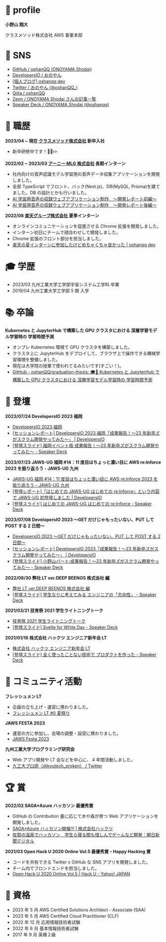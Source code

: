 # 👤 profile

**小野山 翔大**

クラスメソッド株式会社 AWS 事業本部

# 📱 SNS

- [GitHub / oshanQQ (ONOYAMA Shodai)](https://github.com/oshanQQ)
- [DevelopersIO / おのやん](https://dev.classmethod.jp/author/oshanqq)
- [[個人ブログ] oshanqq dev](https://oshanqq-dev.vercel.app/)
- [Twitter / おのやん (@oshanQQ\_)](https://twitter.com/oshanQQ_)
- [Qiita / oshanQQ](https://qiita.com/oshanQQ)
- [Zenn / ONOYAMA Shodai さんの記事一覧](https://zenn.dev/oshanqq)
- [Speaker Deck / ONOYAMA Shodai (@oshanqq)](https://speakerdeck.com/oshanqq)

# 💼 職歴

**2023/04 ~ 現在 [クラスメソッド株式会社](https://classmethod.jp/) 新卒入社**

- 新卒研修中です！🧑‍🎓✏️

**2022/02 ~ 2023/03 [アーニー MLG 株式会社](https://ernie.co.jp/) 長期インターン**

- 社内向けの音声認識モデル学習用の音声データ収集アプリケーションを開発しました。
- 全部 TypeScript でフロント、バック(Nest.js)、DB(MySQL, Prisma)を建てました。DB の設計とかも行いました。
- [AI 学習用音声の収録ウェブアプリケーション制作　〜開発レポート前編〜](https://olaris.jp/posts/WKvv-yyB)
- [AI 学習用音声の収録ウェブアプリケーション制作　〜開発レポート後編〜](https://olaris.jp/posts/Ku4HryXS)

**2022/08 [楽天グループ株式会社](https://corp.rakuten.co.jp/about/) 夏季インターン**

- オンラインコミュニケーションを促進させる Chrome 拡張を開発しました。
- インターン初日にチームで顔合わせして開発しました。
- Chrome 拡張のフロント部分を担当しました。
- [楽天の夏インターンに参加したけどめちゃくちゃ良かった | oshanqq dev](https://oshanqq-dev.vercel.app/posts/rakuten-internship)

# 🎓 学歴

- 2023/03 九州工業大学工学部宇宙システム工学科 卒業
- 2019/04 九州工業大学工学部 5 類 入学

# 📚 卒論

**Kubernetes と JupyterHub で構築した GPU クラスタにおける 深層学習モデル学習時の 学習時間予測**

- オンプレ Kubernetes 環境で GPU クラスタを構築しました。
- クラスタ上に JupyterHub をデプロイして、ブラウザ上で操作できる機械学習環境を整備しました。
- 現在は大学院の授業で使われてるみたいです(すごい！)。
- [GitHub - oshanQQ/graduation-thesis: 🎓📝 Kubernetes と JupyterHub で構築した GPU クラスタにおける 深層学習モデル学習時の 学習時間予測](https://github.com/oshanQQ/graduation-thesis)

# 🎤 登壇

**2023/07/24 DevelopersIO 2023 福岡**

- [DevelopersIO 2023 福岡](https://classmethod.connpass.com/event/286634/)
- [[セッションレポート] DevelopersIO 2023 福岡「成果報告！〜23 年新卒ズがスクラム開発やってみた〜」 | DevelopersIO](https://dev.classmethod.jp/articles/devio2023-new-grad-scrum-training-fukuoka/)
- [[登壇スライド] 福岡イベント版 成果報告！〜23 年新卒ズがスクラム開発やってみた〜 - Speaker Deck](https://speakerdeck.com/oshanqq/fu-gang-ibentoban-cheng-guo-bao-gao-23nian-xin-zu-zugasukuramukai-fa-yatutemita)

**2023/07/23 JAWS-UG 福岡 #14：11 度目はちょっと濃い目に AWS re:Inforce 2023 を振り返ろう - JAWS-UG 九州**

- [JAWS-UG 福岡 #14：11 度目はちょっと濃い目に AWS re:Inforce 2023 を振り返ろう - JAWS-UG 九州](https://jaws-ug-kyushu.doorkeeper.jp/events/157035)
- [[登壇レポート]「はじめての JAWS-UG はじめての re:Inforce」という内容で JAWS-UG 初登壇しました | DevelopersIO](https://dev.classmethod.jp/articles/first-jaws-first-reinforce/)
- [[登壇スライド] はじめての JAWS-UG はじめての re:Inforce - Speaker Deck](https://speakerdeck.com/oshanqq/hazimetenojaws-ug-hazimetenore-inforce)

**2023/07/08 DevelopersIO 2023 〜GET だけじゃもったいない、PUT して POST する 2 日間〜**

- [DevelopersIO 2023 〜GET だけじゃもったいない、PUT して POST する 2 日間〜](https://event.classmethod.jp/developers-io/2023)
- [[セッションレポート] DevelopersIO 2023「成果報告！〜23 年新卒ズがスクラム開発やってみた〜」 | DevelopersIO](https://dev.classmethod.jp/articles/devio2023-new-grad-scrum-training/)
- [[登壇スライド] 小野山パート:成果報告！〜23 年新卒ズがスクラム開発やってみた〜 - Speaker Deck](https://speakerdeck.com/oshanqq/cheng-guo-bao-gao-23nian-xin-zu-zugasukuramukai-fa-yatutemita)

**2022/08/30 弊社 LT ver.DEEP BEENOS 株式会社 編**

- [弊社 LT ver.DEEP BEENOS 株式会社 編](https://techplay.jp/event/867155)
- [[登壇スライド] 学生なりに考えてみる エンジニアの「志向性」 - Speaker Deck](https://speakerdeck.com/oshanqq/xue-sheng-narinikao-etemiru-enziniano-zhi-xiang-xing)

**2021/03/21 技育祭 2021 学生ライトニングトーク**

- [技育祭 2021 学生ライトニングトーク](https://talent.supporterz.jp/geeksai/2021/)
- [[登壇スライド] Svelte for White Day - Speaker Deck](https://speakerdeck.com/oshanqq/svelte-for-white-day)

**2021/01/16 株式会社 ハックツ エンジニア新年会 LT**

- [株式会社 ハックツ エンジニア新年会 LT](https://hackz.connpass.com/event/199547/)
- [[登壇スライド] 全く使ったことない技術で プロダクトを作った - Speaker Deck](https://speakerdeck.com/oshanqq/quan-kushi-tutakotonaiji-shu-de-purodakutowozuo-tuta)

# 🤝 コミュニティ活動

**フレッシュメン LT**

- 企画の立ち上げ・運営に携わりました。
- [フレッシュメン LT #0 夏祭り](https://connpass.com/event/285559/)

**JAWS FESTA 2023**

- 運営の方に参加し、会場の調整・設営に携わりました。
- [JAWS Festa 2023](https://jft2023.jaws-ug.jp/)

**九州工業大学プログラミング研究会**

- Web アプリ開発や LT 会などを中心に、 4 年間活動しました。
- [九工大プロ研（@kyutech_proken） / Twitter](https://twitter.com/kyutech_proken)

# 🏆 賞

**2022/02 SAGA×Azure ハッカソン 最優秀賞**

- GitHub の Contribution 量に応じて木や森が育つ Web アプリケーションを開発しました。
- [SAGA×Azure ハッカソン開催!!! | 株式会社ハックツ](https://hackz.team/news/2NI9kKjmcoVfALGaw2luVR)
- [佐賀の温泉でハッカソン　学生ら寝る間も惜しんでゲームなど開発：朝日新聞デジタル](https://www.asahi.com/articles/ASQ267281Q26TTHB001.html)

**2021/03 Open Hack U 2020 Online Vol.5 最優秀賞・Happy Hacking 賞**

- コードを共有できる Twitter x GitHub な SNS アプリを開発しました。
- チーム内でフロントエンドを担当しました。
- [Open Hack U 2020 Online Vol.5 | Hack U - Yahoo! JAPAN](https://hacku.yahoo.co.jp/hacku2020online5/)

# 📜 資格

- 2023 年 5 月 AWS Certified Solutions Architect - Associate (SAA)
- 2023 年 5 月 AWS Certified Cloud Practitioner (CLF)
- 2022 年 12 月 応用情報技術者試験
- 2022 年 6 月 基本情報技術者試験
- 2017 年 9 月 英検２級
